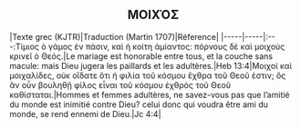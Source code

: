 <h2 align="center">ΜΟΙΧΌΣ</h2>

|Texte grec (KJTR)|Traduction (Martin 1707)|Réference|
|-----|-----|:---:Τίμιος ὁ γάμος ἐν πάσιν, καὶ ἡ κοίτη ἀμίαντος: πόρνους δὲ καὶ μοιχοὺς κρινεῖ ὁ Θεός.|Le mariage est honorable entre tous, et la couche sans macule: mais Dieu jugera les paillards et les adultères.|Heb 13:4|Μοιχοὶ καὶ μοιχαλίδες, οὐκ οἴδατε ὅτι ἡ φιλία τοῦ κόσμου ἔχθρα τοῦ Θεοῦ ἐστιν; ὃς ἂν οὖν βουληθῇ φίλος εἶναι τοῦ κόσμου ἐχθρὸς τοῦ Θεοῦ καθίσταται.|Hommes et femmes adultères, ne savez-vous pas que l’amitié du monde est inimitié contre Dieu? celui donc qui voudra être ami du monde, se rend ennemi de Dieu.|Jc 4:4|